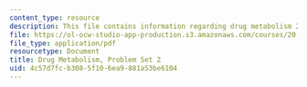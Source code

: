 ```yaml
---
content_type: resource
description: This file contains information regarding drug metabolism 2.
file: https://ol-ocw-studio-app-production.s3.amazonaws.com/courses/20-201-mechanisms-of-drug-actions-fall-2013/4c57d7fcb3085f106ea9881a53be6104_MIT20_201F13_DrgMetbolsm_2.pdf
file_type: application/pdf
resourcetype: Document
title: Drug Metabolism, Problem Set 2
uid: 4c57d7fc-b308-5f10-6ea9-881a53be6104
---
```

